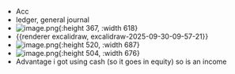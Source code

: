 - Acc
- ledger, general journal
- ![image.png](../assets/image_1759218938444_0.png){:height 367, :width 618}
- {{renderer excalidraw, excalidraw-2025-09-30-09-57-21}}
- ![image.png](../assets/image_1759220535214_0.png){:height 520, :width 687}
- ![image.png](../assets/image_1759221470383_0.png){:height 504, :width 676}
- Advantage i got using cash (so it goes in equity) so is an income